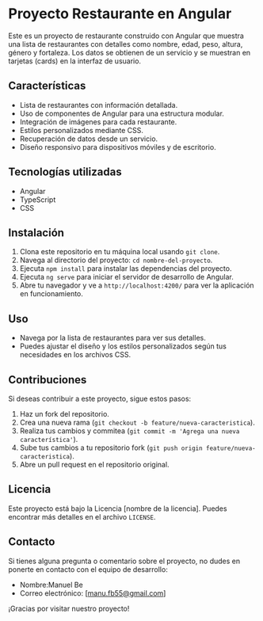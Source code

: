 # Proyecto Restaurante en Angular

Este es un proyecto de restaurante construido con Angular que muestra una lista de restaurantes con detalles como nombre, edad, peso, altura, género y fortaleza. Los datos se obtienen de un servicio y se muestran en tarjetas (cards) en la interfaz de usuario.


## Características

- Lista de restaurantes con información detallada.
- Uso de componentes de Angular para una estructura modular.
- Integración de imágenes para cada restaurante.
- Estilos personalizados mediante CSS.
- Recuperación de datos desde un servicio.
- Diseño responsivo para dispositivos móviles y de escritorio.

## Tecnologías utilizadas

- Angular
- TypeScript
- CSS


## Instalación

1. Clona este repositorio en tu máquina local usando `git clone`.
2. Navega al directorio del proyecto: `cd nombre-del-proyecto`.
3. Ejecuta `npm install` para instalar las dependencias del proyecto.
4. Ejecuta `ng serve` para iniciar el servidor de desarrollo de Angular.
5. Abre tu navegador y ve a `http://localhost:4200/` para ver la aplicación en funcionamiento.

## Uso

- Navega por la lista de restaurantes para ver sus detalles.
- Puedes ajustar el diseño y los estilos personalizados según tus necesidades en los archivos CSS.

## Contribuciones

Si deseas contribuir a este proyecto, sigue estos pasos:

1. Haz un fork del repositorio.
2. Crea una nueva rama (`git checkout -b feature/nueva-caracteristica`).
3. Realiza tus cambios y commitea (`git commit -m 'Agrega una nueva característica'`).
4. Sube tus cambios a tu repositorio fork (`git push origin feature/nueva-caracteristica`).
5. Abre un pull request en el repositorio original.

## Licencia

Este proyecto está bajo la Licencia [nombre de la licencia]. Puedes encontrar más detalles en el archivo `LICENSE`.

## Contacto

Si tienes alguna pregunta o comentario sobre el proyecto, no dudes en ponerte en contacto con el equipo de desarrollo:

- Nombre:Manuel Be
- Correo electrónico: [manu.fb55@gmail.com]

¡Gracias por visitar nuestro proyecto!
